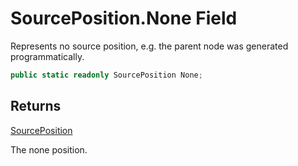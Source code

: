 # SourcePosition.None Field

Represents no source position, e.g. the parent node was generated programmatically.

```c#
public static readonly SourcePosition None;
```

## Returns

[SourcePosition](MrKWatkins.Ast.Position.SourcePosition.md)

The none position.
